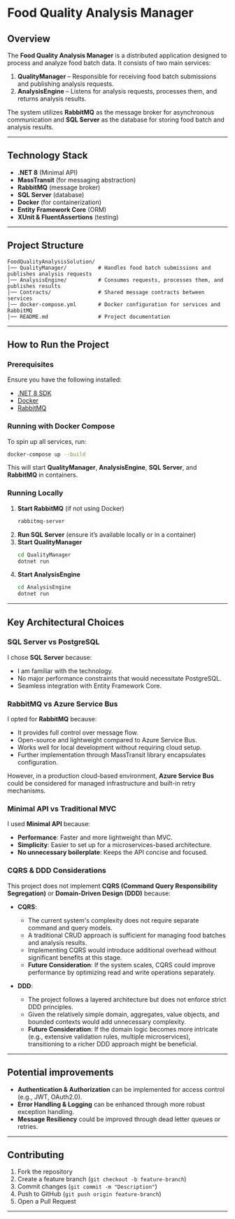 # Food Quality Analysis Manager

## Overview
The **Food Quality Analysis Manager** is a distributed application designed to process and analyze food batch data. It consists of two main services:

1. **QualityManager** – Responsible for receiving food batch submissions and publishing analysis requests.
2. **AnalysisEngine** – Listens for analysis requests, processes them, and returns analysis results.

The system utilizes **RabbitMQ** as the message broker for asynchronous communication and **SQL Server** as the database for storing food batch and analysis results.

---

## **Technology Stack**
- **.NET 8** (Minimal API)
- **MassTransit** (for messaging abstraction)
- **RabbitMQ** (message broker)
- **SQL Server** (database)
- **Docker** (for containerization)
- **Entity Framework Core** (ORM)
- **XUnit & FluentAssertions** (testing)

---

## **Project Structure**
```plaintext
FoodQualityAnalysisSolution/
│── QualityManager/          # Handles food batch submissions and publishes analysis requests
│── AnalysisEngine/          # Consumes requests, processes them, and publishes results
│── Contracts/               # Shared message contracts between services
│── docker-compose.yml       # Docker configuration for services and RabbitMQ
│── README.md                # Project documentation
```

---

## **How to Run the Project**
### **Prerequisites**
Ensure you have the following installed:
- [.NET 8 SDK](https://dotnet.microsoft.com/en-us/download/dotnet/8.0)
- [Docker](https://www.docker.com/products/docker-desktop)
- [RabbitMQ](https://www.rabbitmq.com/)

### **Running with Docker Compose**
To spin up all services, run:
```sh
docker-compose up --build
```
This will start **QualityManager**, **AnalysisEngine**, **SQL Server**, and **RabbitMQ** in containers.

### **Running Locally**
1. **Start RabbitMQ** (if not using Docker)
   ```sh
   rabbitmq-server
   ```
2. **Run SQL Server** (ensure it’s available locally or in a container)
3. **Start QualityManager**
   ```sh
   cd QualityManager
   dotnet run
   ```
4. **Start AnalysisEngine**
   ```sh
   cd AnalysisEngine
   dotnet run
   ```

---

## **Key Architectural Choices**
### **SQL Server vs PostgreSQL**
I chose **SQL Server** because:
- I am familiar with the technology.
- No major performance constraints that would necessitate PostgreSQL.
- Seamless integration with Entity Framework Core.

### **RabbitMQ vs Azure Service Bus**
I opted for **RabbitMQ** because:
- It provides full control over message flow.
- Open-source and lightweight compared to Azure Service Bus.
- Works well for local development without requiring cloud setup.
- Further implementation through MassTransit library encapsulates configuration.

However, in a production cloud-based environment, **Azure Service Bus** could be considered for managed infrastructure and built-in retry mechanisms.

### **Minimal API vs Traditional MVC**
I used **Minimal API** because:
- **Performance**: Faster and more lightweight than MVC.
- **Simplicity**: Easier to set up for a microservices-based architecture.
- **No unnecessary boilerplate**: Keeps the API concise and focused.

### **CQRS & DDD Considerations**
This project does not implement **CQRS (Command Query Responsibility Segregation)** or **Domain-Driven Design (DDD)** because:

- **CQRS**:
  - The current system's complexity does not require separate command and query models.
  - A traditional CRUD approach is sufficient for managing food batches and analysis results.
  - Implementing CQRS would introduce additional overhead without significant benefits at this stage.
  - **Future Consideration**: If the system scales, CQRS could improve performance by optimizing read and write operations separately.

- **DDD**:
  - The project follows a layered architecture but does not enforce strict DDD principles.
  - Given the relatively simple domain, aggregates, value objects, and bounded contexts would add unnecessary complexity.
  - **Future Consideration**: If the domain logic becomes more intricate (e.g., extensive validation rules, multiple microservices), transitioning to a richer DDD approach might be beneficial.


---

## **Potential improvements**
- **Authentication & Authorization** can be implemented for access control (e.g., JWT, OAuth2.0).
- **Error Handling & Logging** can be enhanced through more robust exception handling.
- **Message Resiliency** could be improved through dead letter queues or retries.

---

## **Contributing**
1. Fork the repository
2. Create a feature branch (`git checkout -b feature-branch`)
3. Commit changes (`git commit -m "Description"`)
4. Push to GitHub (`git push origin feature-branch`)
5. Open a Pull Request

---

